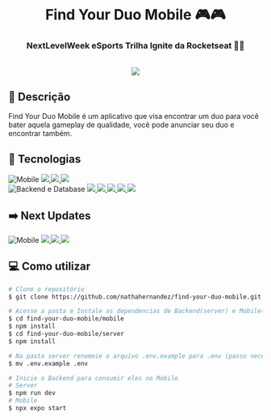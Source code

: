 <h1 align='center'>Find Your Duo Mobile 🎮🎮</h1>
<h3 align='center'>NextLevelWeek eSports Trilha Ignite da Rocketseat 🚀💜</h1>
<br>

<div display='flex' align='center'>
    <img src="https://i.giphy.com/media/9yIN9QhxIz1XRq5nnc/giphy.webp" />
</div>

## 🚀 Descrição
Find Your Duo Mobile é um aplicativo que visa encontrar um duo para você bater aquela gameplay de qualidade, você pode anunciar seu duo e encontrar também.

## 🔧 Tecnologias
<div>
    <img src="https://img.shields.io/badge/Mobile-4c1d95?style=for-the-badge" alt="Mobile" />
    <a href="https://www.typescriptlang.org/" alt="Typescript">
        <img src="https://img.shields.io/badge/typescript-18181B?style=for-the-badge&logo=TypeScript" />
    </a>
    <a href="https://reactnative.dev/" alt="React Native">
        <img src="https://img.shields.io/badge/react%20native-18181B?style=for-the-badge&logo=React" /> 
    </a>
    <a href="https://expo.dev/" alt="Expo">
        <img src="https://img.shields.io/badge/expo-18181B?style=for-the-badge&logo=Expo" /> 
    </a>
    <br>
    <img src="https://img.shields.io/badge/Backend%20|%20Database-4c1d95?style=for-the-badge" alt="Backend e Database" />
    <a href="https://www.typescriptlang.org/" alt="Typescript">
        <img src="https://img.shields.io/badge/typescript-18181B?style=for-the-badge&logo=TypeScript" />
    </a>
    <a href="https://nodejs.org/en/" alt="NodeJS">
        <img src="https://img.shields.io/badge/node-18181B?style=for-the-badge&logo=Node.js" />
    </a>
    <a href="https://expressjs.com/" alt="Express">
        <img src="https://img.shields.io/badge/express-18181B?style=for-the-badge&logo=Express" />
    </a>
    <a href="https://www.prisma.io/" alt="Prisma">
        <img src="https://img.shields.io/badge/prisma%20ORM-18181B?style=for-the-badge&logo=Prisma" />
    </a>
    <a href="https://www.sqlite.org/index.html" alt="SQLite">
        <img src="https://img.shields.io/badge/SQLite-18181B?style=for-the-badge&logo=SQLite" />
    </a>
</div>

## ➡️ Next Updates
<div>
    <img src="https://img.shields.io/badge/Mobile-4c1d95?style=for-the-badge" alt="Mobile" />
    <a href="https://styled-components.com/" alt="Styled Components">
        <img src="https://img.shields.io/badge/styled%20components-18181B?style=for-the-badge&logo=styled-components" />
    </a>
    <a href="https://redux.js.org/" alt="Redux">
        <img src="https://img.shields.io/badge/redux-18181B?style=for-the-badge&logo=Redux&logoColor=764ABC" /> 
    </a>
    <a href="https://discord.com/developers/docs/getting-started" alt="Discord">
        <img src="https://img.shields.io/badge/Discord%20Login%20Integration-18181B?style=for-the-badge&logo=Discord" /> 
    </a>
</div>

## 💻 Como utilizar

```bash
# Clone o repositório
$ git clone https://github.com/nathahernandez/find-your-duo-mobile.git

# Acesse a pasta e Instale as dependencias de Backend(server) e Mobile(mobile)
$ cd find-your-duo-mobile/mobile
$ npm install
$ cd find-your-duo-mobile/server
$ npm install

# Na pasta server renomeie o arquivo .env.example para .env (passo necessário para o datasource do prisma ter acesso ao path do arquivo SQLite)
$ mv .env.example .env

# Inicie o Backend para consumir eles no Mobile
# Server
$ npm run dev
# Mobile
$ npx expo start
```